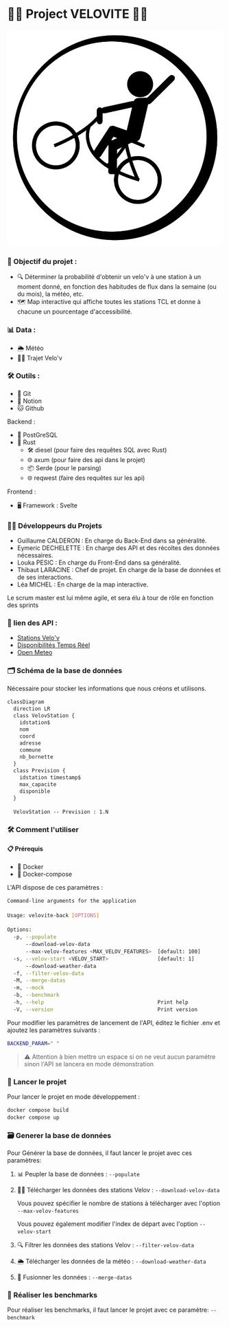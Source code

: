 # 🚴‍♂️ Project VELOVITE 🚴‍♀️

![Project VELOVITE](front/static/dessin.svg)

### 🎯 Objectif du projet :

- 🔍 Déterminer la probabilité d'obtenir un velo'v à une station à un moment donné, en fonction des habitudes de flux dans la semaine (ou du mois), la météo, etc.
- 🗺️ Map interactive qui affiche toutes les stations TCL et donne à chacune un pourcentage d'accessibilité.

### 📊 Data :

- 🌦️ Météo
- 🚴‍♂️ Trajet Velo'v

### 🛠️ Outils :

- 🐙 Git
- 📒 Notion
- 🐱 Github

Backend :

- 🐘 PostGreSQL
- 🦀 Rust
  - 🛠️ diesel (pour faire des requêtes SQL avec Rust)
  - 🌐 axum (pour faire des api dans le projet)
  - 📦 Serde (pour le parsing)
  - 🌐 reqwest (faire des requêtes sur les api)

Frontend :

- 🖥️ Framework : Svelte

### 👨‍💻 Développeurs du Projets

- Guillaume CALDERON : En charge du Back-End dans sa généralité.
- Eymeric DECHELETTE : En charge des API et des récoltes des données nécessaires.
- Louka PESIC : En charge du Front-End dans sa généralité.
- Thibaut LARACINE : Chef de projet. En charge de la base de données et de ses interactions.
- Léa MICHEL : En charge de la map interactive.

Le scrum master est lui même agile, et sera élu à tour de rôle en fonction des sprints

### 🔗 lien des API :

- [Stations Velo'v](https://data.grandlyon.com/portail/en/jeux-de-donnees/stations-velo-v-metropole-lyon/api)
- [Disponibilités Temps Réel](https://data.grandlyon.com/portail/en/jeux-de-donnees/stations-velo-v-metropole-lyon-disponibilites-temps-reel/api)
- [Open Meteo](https://open-meteo.com/)

### 🗂️ Schéma de la base de données

Nécessaire pour stocker les informations que nous créons et utilisons.

```mermaid
classDiagram
  direction LR
  class VelovStation {
    idstation$
    nom
    coord
    adresse
    commune
    nb_bornette
  }
  class Prevision {
    idstation timestamp$
    max_capacite
    disponible
  }

  VelovStation -- Prevision : 1.N
```

### 🛠️ Comment l'utiliser

#### 📋 Prérequis

- 🐳 Docker
- 🐳 Docker-compose

L'API dispose de ces paramètres :

```bash
Command-line arguments for the application

Usage: velovite-back [OPTIONS]

Options:
  -p, --populate
      --download-velov-data
      --max-velov-features <MAX_VELOV_FEATURES>  [default: 100]
  -s, --velov-start <VELOV_START>                [default: 1]
      --download-weather-data
  -f, --filter-velov-data
  -M, --merge-datas
  -m, --mock
  -b, --benchmark
  -h, --help                                     Print help
  -V, --version                                  Print version
```

Pour modifier les paramètres de lancement de l'API, éditez le fichier .env et ajoutez les paramètres suivants :

```bash
BACKEND_PARAM=" "
```

> ⚠️ Attention à bien mettre un espace si on ne veut aucun paramètre sinon l'API se lancera en mode démonstration

### 🚀 Lancer le projet

Pour lancer le projet en mode développement :

```bash
docker compose build
docker compose up
```

### 🗃️ Generer la base de données

Pour Générer la base de données, il faut lancer le projet avec ces paramètres:

1. 📊 Peupler la base de données : `--populate`
2. 🚴‍♂️ Télécharger les données des stations Velov : `--download-velov-data`

   Vous pouvez spécifier le nombre de stations à télécharger avec l'option `--max-velov-features`

   Vous pouvez également modifier l'index de départ avec l'option `--velov-start`

3. 🔍 Filtrer les données des stations Velov : `--filter-velov-data`
4. 🌦️ Télécharger les données de la météo : `--download-weather-data`
5. 🔄 Fusionner les données : `--merge-datas`

### 🏁 Réaliser les benchmarks

Pour réaliser les benchmarks, il faut lancer le projet avec ce paramètre: `--benchmark`
